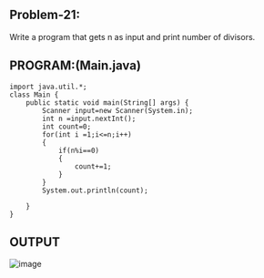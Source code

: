 
## Problem-21:
Write a program that gets n as input and print number of divisors.

## PROGRAM:(Main.java)
```
import java.util.*;
class Main {
    public static void main(String[] args) {
        Scanner input=new Scanner(System.in);
        int n =input.nextInt();
        int count=0;
        for(int i =1;i<=n;i++)
        {
            if(n%i==0)
            {
                count+=1;
            }
        }
        System.out.println(count);
        
    }
}
```

## OUTPUT
![image](https://github.com/user-attachments/assets/c170f20f-53d0-463f-a906-a881040337dd)
